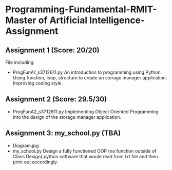 # Programming-Fundamental-RMIT-Master of Artificial Intelligence-Assignment
## Assignment 1 (Score: 20/20)
File including:
* ProgFunA1_s3712611.py
An introduction to programming using Python.
Using function, loop, structure to create an storage manager application.
Improving coding style. 

## Assignment 2 (Score: 29.5/30)
* ProgFunA2_s3712611.py
Implementing Object Oriented Programming into the design of the storage manager application. 

## Assignment 3: my_school.py (TBA)
* Diagram.jpg
* my_school.py
Design a fully functioned OOP (no function outside of Class Design) python software that would read from txt file and then print out accordingly. 



